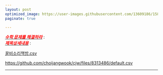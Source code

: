 ```yaml
---
layout: post
optimized_image: https://user-images.githubusercontent.com/13609186/158834851-5c5d7736-001b-448d-8bb6-eb99f2f16233.jpg
paginate: true

---
```


[<span style="color:red">***수학 문제를 해결하라***</span>](https://www.edaily.co.kr/news/read?newsId=01498966629049576&mediaCodeNo=257) : <br>
[<span style="color:red">***제목상세내용***</span>](https://github.com/choijangwook/cjw/blob/master/_posts/%EC%B1%85%EC%A0%9C%EB%AA%A9) : <br>

[꿀비소리책방.csv](https://github.com/choijangwook/cjw/files/8313486/default.csv)

https://github.com/choijangwook/cjw/files/8313486/default.csv








---
